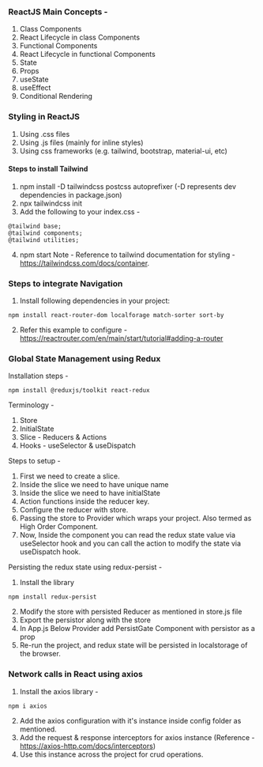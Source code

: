 ### ReactJS Main Concepts -
1. Class Components
2. React Lifecycle in class Components
3. Functional Components
4. React Lifecycle in functional Components
5. State
6. Props
7. useState
8. useEffect
9. Conditional Rendering

### Styling in ReactJS
1. Using .css files
2. Using .js files (mainly for inline styles)
3. Using css frameworks (e.g. tailwind, bootstrap, material-ui, etc)

#### Steps to install Tailwind
1. npm install -D tailwindcss postcss autoprefixer (-D represents dev dependencies in package.json)
2. npx tailwindcss init
3. Add the following to your index.css - 
```
@tailwind base;
@tailwind components;
@tailwind utilities;
```
4. npm start
Note - 
Reference to tailwind documentation for styling - https://tailwindcss.com/docs/container.
### Steps to integrate Navigation
1. Install following dependencies in your project:
```
npm install react-router-dom localforage match-sorter sort-by
```
2. Refer this example to configure - https://reactrouter.com/en/main/start/tutorial#adding-a-router

### Global State Management using Redux
Installation steps - 
```
npm install @reduxjs/toolkit react-redux
```
Terminology -
1. Store
2. InitialState
3. Slice - Reducers & Actions
4. Hooks - useSelector & useDispatch

Steps to setup - 
1. First we need to create a slice.
2. Inside the slice we need to have unique name
3. Inside the slice we need to have initialState
4. Action functions inside the reducer key.
5. Configure the reducer with store.
6. Passing the store to Provider which wraps your project. Also termed as High Order Component.
7. Now, Inside the component you can read the redux state value via useSelector hook and you can call the action to modify the state via useDispatch hook.

Persisting the redux state using redux-persist - 
1. Install the library 
```
npm install redux-persist
```
2. Modify the store with persisted Reducer as mentioned in store.js file
3. Export the persistor along with the store
4. In App.js Below Provider add PersistGate Component with persistor as a prop
5. Re-run the project, and redux state will be persisted in localstorage of the browser.

### Network calls in React using axios
1. Install the axios library -
```
npm i axios
```
2. Add the axios configuration with it's instance inside config folder as mentioned.
3. Add the request & response interceptors for axios instance (Reference - https://axios-http.com/docs/interceptors)
4. Use this instance across the project for crud operations.
